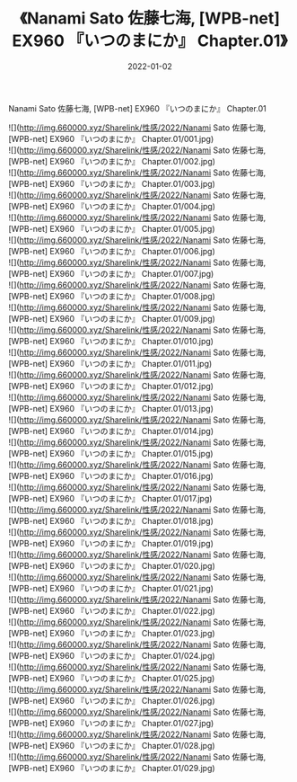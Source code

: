 ﻿---
layout: post
title:  《Nanami Sato 佐藤七海, [WPB-net] EX960 『いつのまにか』 Chapter.01》
date:   2022-01-02
img: http://img.660000.xyz/Sharelink/性感/2022/Nanami Sato 佐藤七海, [WPB-net] EX960 『いつのまにか』 Chapter.01/000.jpg
categories: [美女, 清纯, 唯美]
---

Nanami Sato 佐藤七海, [WPB-net] EX960 『いつのまにか』 Chapter.01

  ![](http://img.660000.xyz/Sharelink/性感/2022/Nanami Sato 佐藤七海, [WPB-net] EX960 『いつのまにか』 Chapter.01/001.jpg) <br> ![](http://img.660000.xyz/Sharelink/性感/2022/Nanami Sato 佐藤七海, [WPB-net] EX960 『いつのまにか』 Chapter.01/002.jpg) <br> ![](http://img.660000.xyz/Sharelink/性感/2022/Nanami Sato 佐藤七海, [WPB-net] EX960 『いつのまにか』 Chapter.01/003.jpg) <br> ![](http://img.660000.xyz/Sharelink/性感/2022/Nanami Sato 佐藤七海, [WPB-net] EX960 『いつのまにか』 Chapter.01/004.jpg) <br> ![](http://img.660000.xyz/Sharelink/性感/2022/Nanami Sato 佐藤七海, [WPB-net] EX960 『いつのまにか』 Chapter.01/005.jpg) <br> ![](http://img.660000.xyz/Sharelink/性感/2022/Nanami Sato 佐藤七海, [WPB-net] EX960 『いつのまにか』 Chapter.01/006.jpg) <br> ![](http://img.660000.xyz/Sharelink/性感/2022/Nanami Sato 佐藤七海, [WPB-net] EX960 『いつのまにか』 Chapter.01/007.jpg) <br> ![](http://img.660000.xyz/Sharelink/性感/2022/Nanami Sato 佐藤七海, [WPB-net] EX960 『いつのまにか』 Chapter.01/008.jpg) <br> ![](http://img.660000.xyz/Sharelink/性感/2022/Nanami Sato 佐藤七海, [WPB-net] EX960 『いつのまにか』 Chapter.01/009.jpg) <br> ![](http://img.660000.xyz/Sharelink/性感/2022/Nanami Sato 佐藤七海, [WPB-net] EX960 『いつのまにか』 Chapter.01/010.jpg) <br> ![](http://img.660000.xyz/Sharelink/性感/2022/Nanami Sato 佐藤七海, [WPB-net] EX960 『いつのまにか』 Chapter.01/011.jpg) <br> ![](http://img.660000.xyz/Sharelink/性感/2022/Nanami Sato 佐藤七海, [WPB-net] EX960 『いつのまにか』 Chapter.01/012.jpg) <br> ![](http://img.660000.xyz/Sharelink/性感/2022/Nanami Sato 佐藤七海, [WPB-net] EX960 『いつのまにか』 Chapter.01/013.jpg) <br> ![](http://img.660000.xyz/Sharelink/性感/2022/Nanami Sato 佐藤七海, [WPB-net] EX960 『いつのまにか』 Chapter.01/014.jpg) <br> ![](http://img.660000.xyz/Sharelink/性感/2022/Nanami Sato 佐藤七海, [WPB-net] EX960 『いつのまにか』 Chapter.01/015.jpg) <br> ![](http://img.660000.xyz/Sharelink/性感/2022/Nanami Sato 佐藤七海, [WPB-net] EX960 『いつのまにか』 Chapter.01/016.jpg) <br> ![](http://img.660000.xyz/Sharelink/性感/2022/Nanami Sato 佐藤七海, [WPB-net] EX960 『いつのまにか』 Chapter.01/017.jpg) <br> ![](http://img.660000.xyz/Sharelink/性感/2022/Nanami Sato 佐藤七海, [WPB-net] EX960 『いつのまにか』 Chapter.01/018.jpg) <br> ![](http://img.660000.xyz/Sharelink/性感/2022/Nanami Sato 佐藤七海, [WPB-net] EX960 『いつのまにか』 Chapter.01/019.jpg) <br> ![](http://img.660000.xyz/Sharelink/性感/2022/Nanami Sato 佐藤七海, [WPB-net] EX960 『いつのまにか』 Chapter.01/020.jpg) <br> ![](http://img.660000.xyz/Sharelink/性感/2022/Nanami Sato 佐藤七海, [WPB-net] EX960 『いつのまにか』 Chapter.01/021.jpg) <br> ![](http://img.660000.xyz/Sharelink/性感/2022/Nanami Sato 佐藤七海, [WPB-net] EX960 『いつのまにか』 Chapter.01/022.jpg) <br> ![](http://img.660000.xyz/Sharelink/性感/2022/Nanami Sato 佐藤七海, [WPB-net] EX960 『いつのまにか』 Chapter.01/023.jpg) <br> ![](http://img.660000.xyz/Sharelink/性感/2022/Nanami Sato 佐藤七海, [WPB-net] EX960 『いつのまにか』 Chapter.01/024.jpg) <br> ![](http://img.660000.xyz/Sharelink/性感/2022/Nanami Sato 佐藤七海, [WPB-net] EX960 『いつのまにか』 Chapter.01/025.jpg) <br> ![](http://img.660000.xyz/Sharelink/性感/2022/Nanami Sato 佐藤七海, [WPB-net] EX960 『いつのまにか』 Chapter.01/026.jpg) <br> ![](http://img.660000.xyz/Sharelink/性感/2022/Nanami Sato 佐藤七海, [WPB-net] EX960 『いつのまにか』 Chapter.01/027.jpg) <br> ![](http://img.660000.xyz/Sharelink/性感/2022/Nanami Sato 佐藤七海, [WPB-net] EX960 『いつのまにか』 Chapter.01/028.jpg) <br> ![](http://img.660000.xyz/Sharelink/性感/2022/Nanami Sato 佐藤七海, [WPB-net] EX960 『いつのまにか』 Chapter.01/029.jpg) <br>